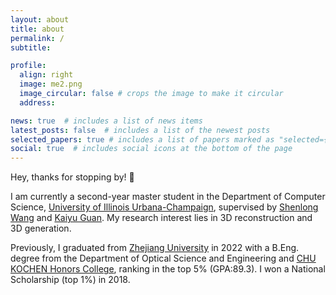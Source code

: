 ```yaml
---
layout: about
title: about
permalink: /
subtitle: 

profile:
  align: right
  image: me2.png
  image_circular: false # crops the image to make it circular
  address:

news: true  # includes a list of news items
latest_posts: false  # includes a list of the newest posts
selected_papers: true # includes a list of papers marked as "selected={true}"
social: true  # includes social icons at the bottom of the page
---
```


Hey, thanks for stopping by! 👋

I am currently a second-year master student in the Department of Computer Science, [University of Illinois Urbana-Champaign](https://illinois.edu/), supervised by [Shenlong Wang](https://shenlong.web.illinois.edu/) and [Kaiyu Guan](http://faculty.nres.illinois.edu/~kaiyuguan/). My research interest lies in 3D reconstruction and 3D generation.

Previously, I graduated from [Zhejiang University](https://www.zju.edu.cn/english/) in 2022 with a B.Eng. degree from the Department of Optical Science and Engineering and [CHU KOCHEN Honors College](http://ckc.zju.edu.cn/), ranking in the top 5% (GPA:89.3). I won a National Scholarship (top 1%) in 2018.